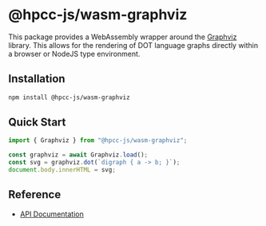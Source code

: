 # @hpcc-js/wasm-graphviz

This package provides a WebAssembly wrapper around the [Graphviz](https://www.graphviz.org/) library.  This allows for the rendering of DOT language graphs directly within a browser or NodeJS type environment.

## Installation

```sh
npm install @hpcc-js/wasm-graphviz
```

## Quick Start

```typescript
import { Graphviz } from "@hpcc-js/wasm-graphviz";

const graphviz = await Graphviz.load();
const svg = graphviz.dot(`digraph { a -> b; }`);
document.body.innerHTML = svg;
```

## Reference

* [API Documentation](https://hpcc-systems.github.io/hpcc-js-wasm/graphviz/src/graphviz/classes/Graphviz.html)
